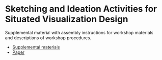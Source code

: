 # Sketching and Ideation Activities for Situated Visualization Design
Supplemental material with assembly instructions for workshop materials and descriptions of workshop procedures.

* [Supplemental materials](DIS_2019_Supplemental_materials.pdf)
* [Paper](https://doi.org/10.1145/3322276.3322326)
